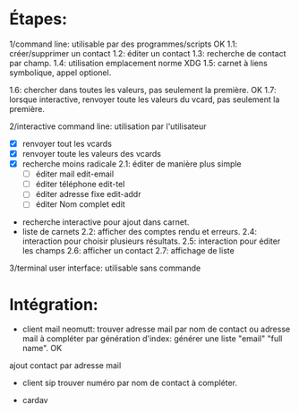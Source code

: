 # Étapes:


1/command line: utilisable par des programmes/scripts OK
1.1: créer/supprimer un contact
1.2: éditer un contact
1.3: recherche de contact par champ.
1.4: utilisation emplacement norme XDG
1.5: carnet à liens symbolique, appel optionel.

1.6: chercher dans toutes les valeurs, pas seulement la première. OK
1.7: lorsque interactive, renvoyer toute les valeurs du vcard, pas seulement la première.


2/interactive command line: utilisation par l'utilisateur
- [x] renvoyer tout les vcards
- [x] renvoyer toute les valeurs des vcards
- [x] recherche moins radicale
2.1: éditer de manière plus simple
	- [ ] éditer mail edit-email
	- [ ] éditer téléphone edit-tel
	- [ ] éditer adresse fixe edit-addr
	- [ ] éditer Nom complet edit
	
- recherche interactive pour ajout dans carnet.
- liste de carnets
2.2: afficher des comptes rendu et erreurs.
2.4: interaction pour choisir plusieurs résultats.
2.5: interaction pour éditer les champs
2.6: afficher un contact
2.7: affichage de liste

3/terminal user interface: utilisable sans commande




# Intégration:

- client mail neomutt: 
trouver adresse mail par nom de contact ou adresse mail à compléter 
par génération d'index: générer une liste "email" "full name". OK

ajout contact par adresse mail

- client sip
trouver numéro par nom de contact à compléter.

- cardav
